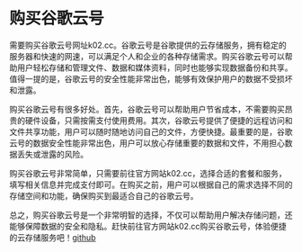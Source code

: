 # 购买谷歌云号

需要购买谷歌云号网址k02.cc。谷歌云号是谷歌提供的云存储服务，拥有稳定的服务器和快速的网速，可以满足个人和企业的各种存储需求。购买谷歌云号可以帮助用户轻松存储和管理文件、数据和媒体资料，同时也能够实现数据备份和共享。值得一提的是，谷歌云号的安全性能非常出色，能够有效保护用户的数据不受损坏和泄露。

购买谷歌云号有很多好处。首先，谷歌云号可以帮助用户节省成本，不需要购买昂贵的硬件设备，只需按需支付使用费用。其次，谷歌云号提供了便捷的远程访问和文件共享功能，用户可以随时随地访问自己的文件，方便快捷。最重要的是，谷歌云号的数据安全性能非常出色，用户可以放心存储重要的数据和文件，不用担心数据丢失或泄露的风险。

购买谷歌云号非常简单，只需要前往官方网站k02.cc，选择合适的套餐和服务，填写相关信息并完成支付即可。在购买之前，用户可以根据自己的需求选择不同的存储空间和功能，确保购买到最适合自己的谷歌云号。

总之，购买谷歌云号是一个非常明智的选择，不仅可以帮助用户解决存储问题，还能够保障数据的安全和隐私。赶快前往官方网站k02.cc购买谷歌云号，体验便捷的云存储服务吧！[github](https://github.com)